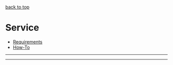 <A NAME="top">
<A HREF="#top">back to top</A>

# Service

* [Requirements](#requirements)
* [How-To](#how-to)

---
---